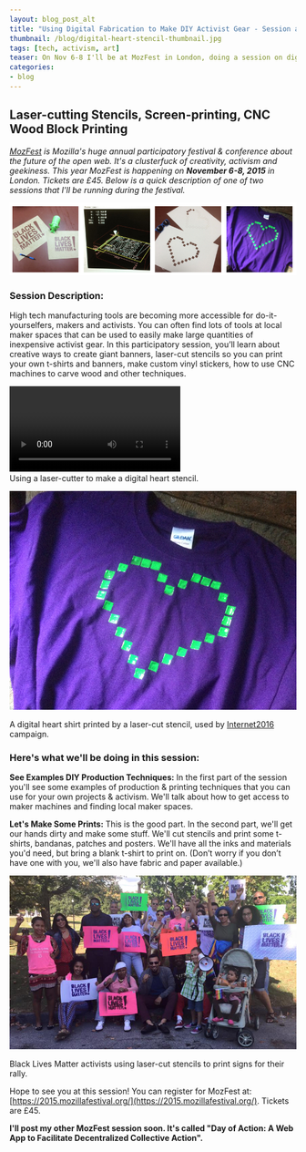 ```yaml
---
layout: blog_post_alt
title: "Using Digital Fabrication to Make DIY Activist Gear - Session at MozFest 2015"
thumbnail: /blog/digital-heart-stencil-thumbnail.jpg
tags: [tech, activism, art]
teaser: On Nov 6-8 I'll be at MozFest in London, doing a session on digital fabrication and using maker tools to make DIY activist gear. Join me to cut stencils and print t-shirts. Bring a blank t-shirt.
categories:
- blog
---
```


## Laser-cutting Stencils, Screen-printing, CNC Wood Block Printing

*[MozFest](https://2015.mozillafestival.org/) is Mozilla's huge annual participatory festival & conference about the future of the open web. It's a clusterfuck of creativity, activism and geekiness. This year MozFest is happening on **November 6-8, 2015** in London. Tickets are £45. Below is a quick description of one of two sessions that I'll be running during the festival.*

<div class="text-center">

<img src="/assets/img/blog/stencil-examples.jpg" />

</div>

### Session Description:

High tech manufacturing tools are becoming more accessible for do-it-yourselfers, makers and activists. You can often find lots of tools at local maker spaces that can be used to easily make large quantities of inexpensive activist gear. In this participatory session, you’ll learn about creative ways to create giant banners, laser-cut stencils so you can print your own t-shirts and banners, make custom vinyl stickers, how to use CNC machines to carve wood and other techniques.


<div class="text-center">
<video controls>
  <source src="/assets/img/blog/digital-heart-stencil.webm" type="video/mp4">
  Your browser does not support HTML5 video.
</video>
</div>

<div class="caption">
Using a laser-cutter to make a digital heart stencil.
</div>


![Heart Print](/assets/img/blog/digital-heart-stencil.jpg)

<div class="caption">
A digital heart shirt printed by a laser-cut stencil, used by <a href="https://Internet2016.net">Internet2016</a> campaign.
</div>


### Here's what we'll be doing in this session:
**See Examples DIY Production Techniques:** In the first part of the session you'll see some examples of production & printing techniques that you can use for your own projects & activism. We'll talk about how to get access to maker machines and finding local maker spaces.

**Let's Make Some Prints:** This is the good part. In the second part, we'll get our hands dirty and make some stuff. We'll cut stencils and print some t-shirts, bandanas, patches and posters. We'll have all the inks and materials you'd need, but bring a blank t-shirt to print on. (Don’t worry if you don’t have one with you, we'll also have fabric and paper available.)

![Black Lives Matter stenciled posters](/assets/img/blog/black-lives-matter-stencil-posters.jpg)

<div class="caption">
Black Lives Matter activists using laser-cut stencils to print signs for their rally.
</div>

Hope to see you at this session! You can register for MozFest at: [https://2015.mozillafestival.org/](https://2015.mozillafestival.org/). Tickets are £45.

**I'll post my other MozFest session soon. It's called "Day of Action: A Web App to Facilitate Decentralized Collective Action".**
